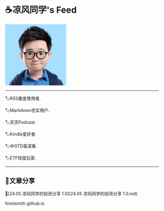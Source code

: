
# ☕凉风同学's Feed

<img src="https://raw.githubusercontent.com/frontsmith/FNotePic/master/data/202404291510570.png" width="200" />

---


🏷︎RSS重度使用者.

🏷︎Markdown忠实用户.

🏷︎天天Podcast.

🏷︎Kindle爱好者.

🏷︎中GTD毒深重.

🏷︎ETF轻度玩家.



---

## 💾文章分享
📄[24.05 凉风同学的投资分享 1.0](24.05 凉风同学的投资分享 1.0.md)









frontsmith.github.io

